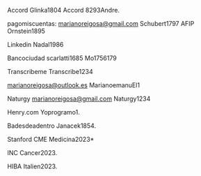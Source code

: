 Accord 
	Glinka1804
	Accord 8293Andre.

pagomiscuentas:
	marianoreigosa@gmail.com
	Schubert1797
AFIP
	Ornstein1895

Linkedin
	Nadal1986

Bancociudad
	scarlatti1685
	Mo1756179


Transcribeme
	Transcribe1234


marianoreigosa@outlook.es
	MarianoemanuEl1


Naturgy
	marianoreigosa@gmail.com
	Naturgy1234

Henry.com
    Yoprogramo1.

Badesdeadentro
Janacek1854.

Stanford CME
Medicina2023*

INC
Cancer2023.

HIBA
Italien2023.